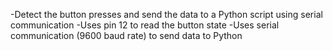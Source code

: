 -Detect the button presses and send the data to a Python script using serial communication
-Uses pin 12 to read the button state
-Uses serial communication (9600 baud rate) to send data to Python
